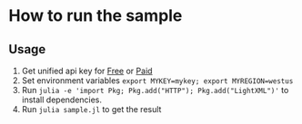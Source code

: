 # How to run the sample

## Usage

1. Get unified api key for [Free](https://azure.microsoft.com/en-us/try/cognitive-services/?api=speech-services) or [Paid](https://go.microsoft.com/fwlink/?LinkId=872236)
1. Set environment variables `export MYKEY=mykey; export MYREGION=westus`
1. Run `julia -e 'import Pkg; Pkg.add("HTTP"); Pkg.add("LightXML")'` to install dependencies.
1. Run `julia sample.jl` to get the result
